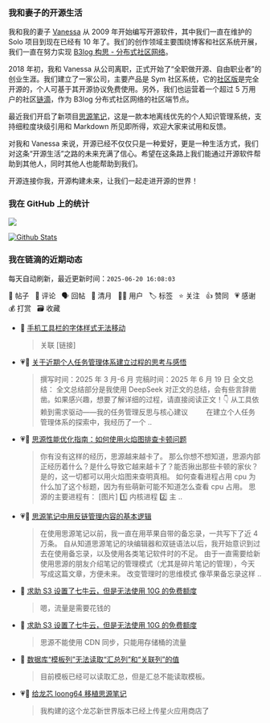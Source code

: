 ### 我和妻子的开源生活

我和我的妻子 [Vanessa](https://github.com/Vanessa219) 从 2009 年开始编写开源软件，其中我们一直在维护的 Solo 项目到现在已经有 10 年了。我们的创作领域主要围绕博客和社区系统开展，我们一直在努力实现 [B3log 构思 - 分布式社区网络](https://ld246.com/article/1546941897596)。

2018 年初，我和 Vanessa 从公司离职，正式开始了“全职做开源、自由职业者”的创业生涯。我们建立了一家公司，主要产品是 Sym 社区系统，它的[社区版](https://github.com/88250/symphony)是完全开源的，个人可基于其开源协议免费使用。另外，我们也运营着一个超过 5 万用户的社区[链滴](https://ld246.com)，作为 B3log 分布式社区网络的社区端节点。

最近我们开启了新项目[思源笔记](https://github.com/siyuan-note/siyuan)，这是一款本地离线优先的个人知识管理系统，支持细粒度块级引用和 Markdown 所见即所得，欢迎大家来试用和反馈。

对我和 Vanessa 来说，开源已经不仅仅只是一种爱好，更是一种生活方式，我们对这条“开源生活”之路的未来充满了信心。希望在这条路上我们能通过开源软件帮助到其他人，同时其他人也能帮助到我们。

开源连接你我，开源构建未来，让我们一起走进开源的世界！

### 我在 GitHub 上的统计

<a title="Hits" target="_blank" href="https://github.com/88250/88250"><img src="https://hits.b3log.org/88250/88250.svg"></a>

[![Github Stats](https://github-readme-stats.vercel.app/api?username=88250&theme=tokyonight&show_icons=true)](https://github.com/88250)

<!--events start -->

### 我在链滴的近期动态

每天自动刷新，最近更新时间：`2025-06-20 16:08:03`

📝 帖子 &nbsp; 💬 评论 &nbsp; 🗣 回帖 &nbsp; 🌙 清月 &nbsp; 👨‍💻 用户 &nbsp; 🏷️ 标签 &nbsp; ⭐️ 关注 &nbsp; 👍 赞同 &nbsp; 💗 感谢 &nbsp; 💰 打赏 &nbsp; 🗃 收藏

* 💬 [手机工具栏的字体样式无法移动](https://ld246.com/article/1750397070215/comment/1750398561315#comments)

  > 关联 [链接]
* 💗📝 [关于近期个人任务管理体系建立过程的思考与感悟](https://ld246.com/article/1750342290730)

  > 撰写时间：2025 年 3 月-6 月 完稿时间：2025 年 6 月 19 日 全文总结： 全文总结部分是我使用 DeepSeek 对正文的总结，会有些言辞凿凿。如果感兴趣，想要了解详细的过程，请直接阅读正文！👇 从工具依赖到需求驱动——我的任务管理反思与核心建议 　　 在建立个人任务管理体系的探索中，我经历了一个 ..
* 💗📝 [思源性能优化指南：如何使用火焰图排查卡顿问题](https://ld246.com/article/1750318111918)

  > 你有没有这样的经历，思源越来越卡了。 那么你想不想知道，思源内部正经历着什么？是什么导致它越来越卡了？能否揪出那些卡顿的家伙？ 是的，这一切都可以用火焰图来查明真相。 如何查看进程占用 cpu 为什么加了这个标题，因为有些萌新可能不知道怎么查看 cpu 占用。 思源的主要进程有： [图片] 1️⃣ 内核进程 2️⃣ 主 ..
* 💗📝 [思源笔记中用反链管理内容的基本逻辑](https://ld246.com/article/1750263315391)

  > 在使用思源笔记以前，我一直在用苹果自带的备忘录，一共写下了近 4 万条。 自从知道思源笔记的块编辑器和双链语法以后，我开始意识到过去在使用备忘录，以及使用各类笔记软件时的不足。 由于一直需要给新使用思源的朋友介绍笔记的管理模式（尤其是碎片笔记的管理），今天写成这篇文章，方便未来。 改变管理时的思维模式 像苹果备忘录这样 ..
* 💬 [求助 S3 设置了七牛云，但是无法使用 10G 的免费额度](https://ld246.com/article/1750214577011/comment/1750216977842#comments)

  > 嗯，流量是需要花钱的
* 💬 [求助 S3 设置了七牛云，但是无法使用 10G 的免费额度](https://ld246.com/article/1750214577011/comment/1750215905571#comments)

  > 思源不能使用 CDN 同步，只能用存储桶的流量
* 💬 [数据库“模板列”无法读取“汇总列”和“关联列”的值](https://ld246.com/article/1706546794231/comment/1750145731127#comments)

  > 目前模板已经可以读取汇总，但是汇总不能读取模板。
* 💗💬 [给龙芯 loong64 移植思源笔记](https://ld246.com/article/1750129690477/comment/1750129765070#comments)

  > 我构建的这个龙芯新世界版本已经上传星火应用商店了


<!--events end -->
